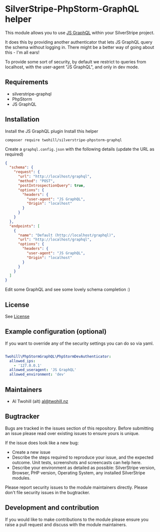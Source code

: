 # SilverStripe-PhpStorm-GraphQL helper

This module allows you to use [JS GraphQL](https://github.com/jimkyndemeyer/js-graphql-intellij-plugin) within your SilverStripe
project.

It does this by providing another authenticator that lets JS GraphQL query the schema without logging in. 
There might be a better way of going about this - I'm all ears!

To provide some sort of security, by default we restrict to queries from localhost, with the user-agent "JS GraphQL",
and only in dev mode.

## Requirements
 * silverstripe-graphql
 * PhpStorm
 * JS GraphQL

## Installation
Install the JS GraphQL plugin
Install this helper
```
composer require twohill/silverstripe-phpstorm-graphql
```

Create a `graphql.config.json` with the following details (update the URL as required)
```json
{
  "schema": {
    "request": {
      "url": "http://localhost/graphql",
      "method": "POST",
      "postIntrospectionQuery": true,
      "options": {
        "headers": {
          "user-agent": "JS GraphQL",
          "Origin": "localhost"
        }
      }
    }
  },
  "endpoints": [
    {
      "name": "Default (http://localhost/graphql)",
      "url": "http://localhost/graphql",
      "options": {
        "headers": {
          "user-agent": "JS GraphQL",
          "Origin": "localhost"
        }
      }
    }
  ]
}
```

Edit some GraphQL and see some lovely schema completion :)


## License
See [License](license.md)


## Example configuration (optional)
If you want to override any of the security settings you can do so via yaml.


```yaml

Twohill\PhpStormGraphQL\PhpStormDevAuthenticator:
  allowed_ips:
    - '127.0.0.1'
  allowed_useragent: 'JS GraphQL'
  allowed_environment: 'dev'
```

## Maintainers
 * Al Twohill (alt) <al@twohill.nz>
 
## Bugtracker
Bugs are tracked in the issues section of this repository. Before submitting an issue please read over 
existing issues to ensure yours is unique. 
 
If the issue does look like a new bug:
 
 - Create a new issue
 - Describe the steps required to reproduce your issue, and the expected outcome. Unit tests, screenshots 
 and screencasts can help here.
 - Describe your environment as detailed as possible: SilverStripe version, Browser, PHP version, 
 Operating System, any installed SilverStripe modules.
 
Please report security issues to the module maintainers directly. Please don't file security issues in the bugtracker.
 
## Development and contribution
If you would like to make contributions to the module please ensure you raise a pull request and discuss with the module maintainers.
